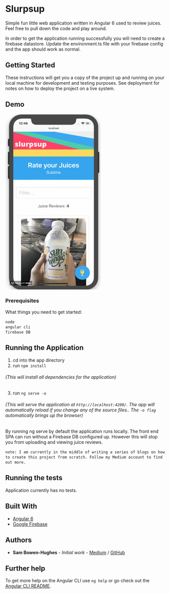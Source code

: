# Slurpsup

Simple fun little web application written in Angular 6 used to review juices. Feel free to pull down the code and play around. 

In order to get the application running successfully you will need to create a firebase datastore. Update the environment.ts file with your firebase config and the app should work as normal.

## Getting Started

These instructions will get you a copy of the project up and running on your local machine for development and testing purposes. See deployment for notes on how to deploy the project on a live system.

## Demo

<div>
    <img src="demo.gif" width="300" height="550" />
</div>


### Prerequisites

What things you need to get started:

```
node
angular cli
firebase DB
```

## Running the Application
1. cd into the app directory
2. run `npm install` 
###### (This will install all dependencies for the application)
3. run `ng serve -o` 
###### (This will serve the application at `http://localhost:4200/`. The app will automatically reload if you change any of the source files.. The `-o flag` automatically brings up the browser)

By running ng serve by default the application runs locally. The front end SPA can run without a Firebase DB configured up. However this will stop you from uploading and viewing juice reviews.

```
note: I am currently in the middle of writing a series of blogs on how to create this project from scratch. Follow my Medium account to find out more. 
```
## Running the tests

Application currently has no tests.

## Built With

* [Angular 6](https://angular.io/) 
* [Google Firebase](https://firebase.google.com/?gclid=CjwKCAjwtuLrBRAlEiwAPVcZBmlGAQYDka1HlZdu5OyuUj1v6Lkm9D0i4Tljhfb4KYyCUekabz_dbxoCgTgQAvD_BwE) 


## Authors

* **Sam Bowen-Hughes** - *Initial work* - [Medium](https://medium.com/@sambowenhughes) / [GitHub](https://github.com/sambowenhughes)


## Further help

To get more help on the Angular CLI use `ng help` or go check out the [Angular CLI README](https://github.com/angular/angular-cli/blob/master/README.md).
